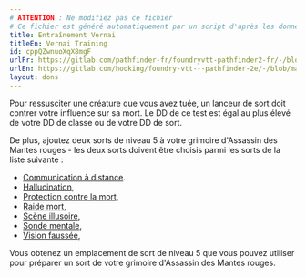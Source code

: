 ```yaml
---
# ATTENTION : Ne modifiez pas ce fichier
# Ce fichier est généré automatiquement par un script d'après les données du module Foundry VTT officiel et de sa traduction
title: Entraînement Vernai
titleEn: Vernai Training
id: cppQZwnuoXqX8mgF
urlFr: https://gitlab.com/pathfinder-fr/foundryvtt-pathfinder2-fr/-/blob/master/data/feats/cppQZwnuoXqX8mgF.htm
urlEn: https://gitlab.com/hooking/foundry-vtt---pathfinder-2e/-/blob/master/packs/data/feats.db/vernai-training.json
layout: dons
---
```

Pour ressusciter une créature que vous avez tuée, un lanceur de sort doit contrer votre influence sur sa mort. Le DD de ce test est égal au plus élevé de votre DD de classe ou de votre DD de sort.

De plus, ajoutez deux sorts de niveau 5 à votre grimoire d'Assassin des Mantes rouges - les deux sorts doivent être choisis parmi les sorts de la liste suivante :

- [Communication à distance](../sorts/communication-à-distance.html).
- [Hallucination](../sorts/hallucination.html),
- [Protection contre la mort](../sorts/protection-contre-la-mort.html),
- [Raide mort](../sorts/raide-mort.html),
- [Scène illusoire](../sorts/scène-illusoire.html),
- [Sonde mentale](../sorts/sonde-mentale.html),
- [Vision faussée](../sorts/vision-faussée.html),

Vous obtenez un emplacement de sort de niveau 5 que vous pouvez utiliser pour préparer un sort de votre grimoire d'Assassin des Mantes rouges.
